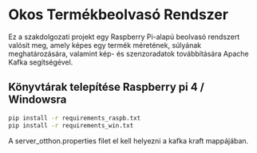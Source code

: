# Okos Termékbeolvasó Rendszer

Ez a szakdolgozati projekt egy Raspberry Pi-alapú beolvasó rendszert valósít meg, amely képes egy termék méretének, súlyának meghatározására, valamint kép- és szenzoradatok továbbítására Apache Kafka segítségével.

## Könyvtárak telepítése Raspberry pi 4 / Windowsra

```bash
pip install -r requirements_raspb.txt
pip install -r requirements_win.txt
```
A server_otthon.properties filet el kell helyezni a kafka kraft mappájában.



